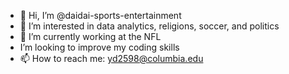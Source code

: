 - 👋 Hi, I’m @daidai-sports-entertainment
- 👀 I’m interested in data analytics, religions, soccer, and politics
- 🌱 I’m currently working at the NFL
- I’m looking to improve my coding skills
- 📫 How to reach me: yd2598@columbia.edu

<!---
daidai-sports-entertainment/daidai-sports-entertainment is a ✨ special ✨ repository because its `README.md` (this file) appears on your GitHub profile.
You can click the Preview link to take a look at your changes.
--->
